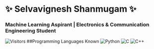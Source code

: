 # ✨ Selvavignesh Shanmugam ✨

### Machine Learning Aspirant | Electronics & Communication Engineering Student      

![Visitors](https://visitor-badge.glitch.me/badge?page_id=selva-vignesh)
##Programming Languages Known
<img alt="Python" src="https://img.shields.io/badge/python%20-%2314354C.svg?&style=for-the-badge&logo=python&logoColor=white"/> <img alt="C" src="https://img.shields.io/badge/c%20-%2300599C.svg?&style=for-the-badge&logo=c&logoColor=white"/> <img alt="C++" src="https://img.shields.io/badge/c++%20-%2300599C.svg?&style=for-the-badge&logo=c%2B%2B&ogoColor=white"/>

